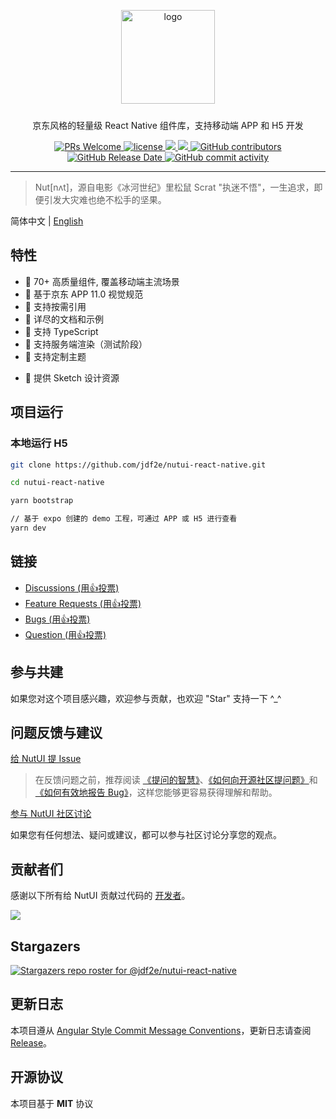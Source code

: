 
<p align="center">
    <img alt="logo" src="https://img11.360buyimg.com/imagetools/jfs/t1/211965/25/7152/22022/61b16785E433119bb/aa41d7a9f7e823f3.png" width="150" style="margin-bottom: 10px;">
</p>

<p align="center">京东风格的轻量级 React Native 组件库，支持移动端 APP 和 H5 开发</p>

<p align="center">
    <a href="http://makeapullrequest.com">
    <img src="https://img.shields.io/badge/PRs-welcome-brightgreen.svg?style=flat-square" alt="PRs Welcome" />
  </a>
  <a href="https://github.com/jdf2e/nutui-react-native">
    <img src="https://img.shields.io/npm/l/@nutui/nutui-react-native.svg" alt="license"/>
  </a>
  <a href="https://www.npmjs.com/package/@nutui/nutui-react-native">
    <img src="https://img.shields.io/npm/v/@nutui/nutui-react-native.svg?style=flat-square">
  </a>
  <a href="https://www.npmjs.com/package/@nutui/nutui-react-native">
    <img src="https://img.shields.io/npm/dt/@nutui/nutui-react-native.svg?style=flat-square">
  </a>
  <a href="https://github.com/jdf2e/nutui-react-native">
    <img src="https://img.shields.io/github/contributors/jdf2e/nutui-react-native" alt="GitHub contributors">
  </a>
  <a href="https://github.com/jdf2e/nutui-react-native">
    <img src="https://img.shields.io/github/release-date/jdf2e/nutui-react-native" alt="GitHub Release Date">
  </a>
  <a href="https://github.com/jdf2e/nutui-react-native">
    <img src="https://img.shields.io/github/commit-activity/w/jdf2e/nutui-react-native" alt="GitHub commit activity">
   </a>
</p>

<!-- <p align='center'>
  <img src="https://img12.360buyimg.com/imagetools/jfs/t1/202336/18/18586/7437/61b832ccE0b13d53d/18605da7232a5a0e.png" height="180" alt="NutUI-React" />  &nbsp;
  <img src="https://img13.360buyimg.com/imagetools/jfs/t1/102323/22/33163/27773/632a7855E75c9fa02/8c351778f47d24f5.jpg" width="200" alt="NutUI-React" />
</p> -->

---
> Nut[nʌt]，源自电影《冰河世纪》里松鼠 Scrat "执迷不悟"，一生追求，即便引发大灾难也绝不松手的坚果。

简体中文 | [English](./README.md)

##  特性

* 🚀 70+ 高质量组件, 覆盖移动端主流场景
* 📖 基于京东 APP 11.0 视觉规范
* 🍭 支持按需引用
* 📖 详尽的文档和示例
* 💪 支持 TypeScript
* 💪 支持服务端渲染（测试阶段）
* 🍭 支持定制主题
<!-- * 🍭 单元测试覆盖率超过90%, 保障稳定性 -->
* 📖 提供 Sketch 设计资源

## 项目运行

### 本地运行 H5

```sh
git clone https://github.com/jdf2e/nutui-react-native.git

cd nutui-react-native

yarn bootstrap

// 基于 expo 创建的 demo 工程，可通过 APP 或 H5 进行查看
yarn dev
```

## 链接

<ul>
    <li>
        <a href="https://github.com/jdf2e/nutui-react-native/discussions">
            Discussions  (用👍投票)
        </a>
    </li>
    <li>
        <a href="https://github.com/jdf2e/nutui-react-native/issues?q=is%3Aissue+is%3Aopen+label%3A%22help+wanted%22">
            Feature Requests (用👍投票)
        </a>
    </li>
     <li>
        <a href="https://github.com/jdf2e/nutui-react-native/labels/bug%203.0">
            Bugs (用👍投票)
        </a>
    </li>
     <li>
        <a href="https://github.com/jdf2e/nutui-react-native/issues?q=is%3Aissue+is%3Aopen+label%3Aquestion">
            Question  (用👍投票)
        </a>
    </li>
</ul>

## 参与共建

如果您对这个项目感兴趣，欢迎参与贡献，也欢迎 "Star" 支持一下 ^_^

## 问题反馈与建议

[给 NutUI 提 Issue](https://nutui.jd.com/nutui-issue-helper/?repo=jdf2e/nutui-react-native&lang=zh-cn)

> 在反馈问题之前，推荐阅读 [《提问的智慧》](https://github.com/ryanhanwu/How-To-Ask-Questions-The-Smart-Way)、[《如何向开源社区提问题》](https://github.com/seajs/seajs/issues/545)和[《如何有效地报告 Bug》](http://www.chiark.greenend.org.uk/%7Esgtatham/bugs-cn.html)，这样您能够更容易获得理解和帮助。

[参与 NutUI 社区讨论](https://github.com/jdf2e/nutui-react-native/discussions)

如果您有任何想法、疑问或建议，都可以参与社区讨论分享您的观点。

## 贡献者们

感谢以下所有给 NutUI 贡献过代码的 [开发者](https://github.com/jdf2e/nutui-react-native/graphs/contributors)。

<a href="https://github.com/jdf2e/nutui-react-native/graphs/contributors">
  <img src="https://contrib.rocks/image?repo=jdf2e/nutui-react-native" />
</a>

## Stargazers

[![Stargazers repo roster for @jdf2e/nutui-react-native](https://reporoster.com/stars/jdf2e/nutui-react-native)](https://github.com/jdf2e/nutui-react-native/stargazers)

<!-- ## Forkers

[![Forkers repo roster for @jdf2e/nutui-react-native](https://reporoster.com/forks/jdf2e/nutui-react-native)](https://github.com/jdf2e/nutui-react-native/network/members)

## 开发计划

[Milestones](https://github.com/jdf2e/nutui-react-native/projects) -->

## 更新日志

本项目遵从 [Angular Style Commit Message Conventions](https://gist.github.com/stephenparish/9941e89d80e2bc58a153)，更新日志请查阅 [Release](https://github.com/jdf2e/nutui-react-native/releases)。

## 开源协议

本项目基于 **MIT** 协议
